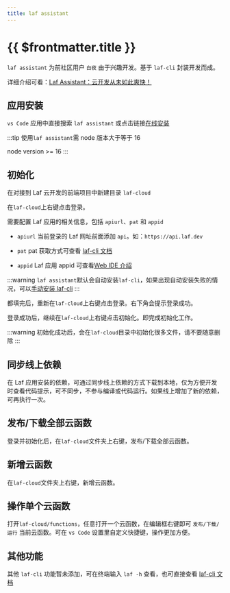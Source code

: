```yaml
---
title: laf assistant
---
```


# {{ $frontmatter.title }}

`laf assistant` 为前社区用户 `白夜` 由于兴趣开发。基于 `laf-cli` 封装开发而成。

详细介绍可看：[Laf Assistant：云开发从未如此爽快！](https://mp.weixin.qq.com/s/SueTSmWFXDySaRSx3uAPIg)

## 应用安装

`vs Code` 应用中直接搜索 `laf assistant` 或点击链接[在线安装](https://marketplace.visualstudio.com/items?itemName=NightWhite.laf-assistant)

:::tip
使用`laf assistant`需 node 版本大于等于 16

node version >= 16
:::

## 初始化

在对接到 Laf 云开发的前端项目中新建目录 `laf-cloud`

在`laf-cloud`上右键点击登录。

需要配置 Laf 应用的相关信息，包括 `apiurl`、`pat` 和 `appid`

- `apiurl` 当前登录的 Laf 网址前面添加 `api`。如：`https://api.laf.dev`

- `pat` pat 获取方式可查看 [laf-cli 文档](/guide/cli/#登录)

- `appid` Laf 应用 appid 可查看[Web IDE 介绍](/guide/web-ide/#应用管理)

:::warning
`laf assistant`默认会自动安装`laf-cli`，如果出现自动安装失败的情况，可以[手动安装 laf-cli](/guide/cli/#安装)
:::

都填完后，重新在`laf-cloud`上右键点击登录。右下角会提示登录成功。

登录成功后，继续在`laf-cloud`上右键点击初始化。即完成初始化工作。

:::warning
初始化成功后，会在`laf-cloud`目录中初始化很多文件，请不要随意删除
:::

## 同步线上依赖

在 Laf 应用安装的依赖，可通过同步线上依赖的方式下载到本地，仅为方便开发时查看代码提示，可不同步，不参与编译或代码运行。如果线上增加了新的依赖，可再执行一次。

## 发布/下载全部云函数

登录并初始化后，在`laf-cloud`文件夹上右键，发布/下载全部云函数。

## 新增云函数

在`laf-cloud`文件夹上右键，新增云函数。

## 操作单个云函数

打开`laf-cloud/functions`，任意打开一个云函数，在编辑框右键即可 `发布/下载/运行` 当前云函数。可在 `vs Code` 设置里自定义快捷键，操作更加方便。

## 其他功能

其他 `laf-cli` 功能暂未添加，可在终端输入 `laf -h` 查看，也可直接查看 [laf-cli 文档](/guide/cli/)
